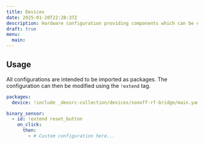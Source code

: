 ```yaml
---
title: Devices
date: 2025-01-20T22:28:37Z
description: Hardware configuration providing components which can be extended with custom functionality.
draft: true
menu:
  main:
---
```


## Usage

All configurations are intended to be imported as packages. The configuration can then be modified using the `!extend` tag.

```yaml
packages:
  device: !include _deosrc-collection/devices/sonoff-rf-bridge/main.yaml

binary_sensor:
  - id: !extend reset_button
    on_click:
      then:
        - # Custom configuration here...
```
